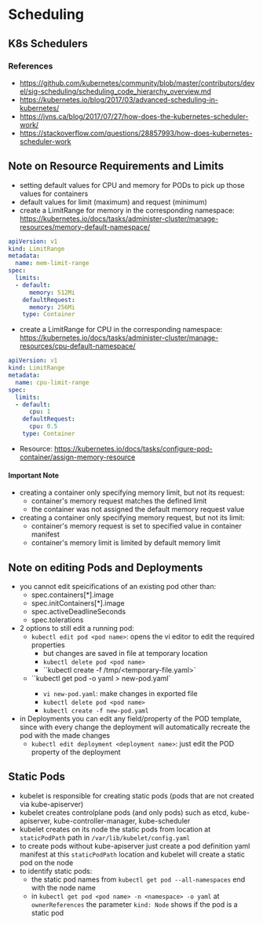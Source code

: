 # Scheduling

## K8s Schedulers
### References
- https://github.com/kubernetes/community/blob/master/contributors/devel/sig-scheduling/scheduling_code_hierarchy_overview.md
- https://kubernetes.io/blog/2017/03/advanced-scheduling-in-kubernetes/
- https://jvns.ca/blog/2017/07/27/how-does-the-kubernetes-scheduler-work/
- https://stackoverflow.com/questions/28857993/how-does-kubernetes-scheduler-work


## Note on Resource Requirements and Limits
- setting default values for CPU and memory for PODs to pick up those values for containers
- default values for limit (maximum) and request (minimum)
- create a LimitRange for memory in the corresponding namespace: https://kubernetes.io/docs/tasks/administer-cluster/manage-resources/memory-default-namespace/
```yaml
apiVersion: v1
kind: LimitRange
metadata:
  name: mem-limit-range
spec:
  limits:
  - default:
      memory: 512Mi
    defaultRequest:
      memory: 256Mi
    type: Container
```

- create a LimitRange for CPU in the corresponding namespace: https://kubernetes.io/docs/tasks/administer-cluster/manage-resources/cpu-default-namespace/
```yaml
apiVersion: v1
kind: LimitRange
metadata:
  name: cpu-limit-range
spec: 
  limits:
  - default:
      cpu: 1
    defaultRequest:
      cpu: 0.5
    type: Container
```
- Resource: https://kubernetes.io/docs/tasks/configure-pod-container/assign-memory-resource

#### Important Note
- creating a container only specifying memory limit, but not its request:
  - container's memory request matches the defined limit
  - the container was not assigned the default memory request value
- creating a container only specifying memory request, but not its limit:
  -  container's memory request is set to specified value in container manifest
  -  container's memory limit is limited by default memory limit


## Note on editing Pods and Deployments
- you cannot edit speicifications of an existing pod other than:
  - spec.containers[*].image
  - spec.initContainers[*].image
  - spec.activeDeadlineSeconds
  - spec.tolerations
- 2 options to still edit a running pod:
  - `kubectl edit pod <pod name>`: opens the vi editor to edit the required properties
    - but changes are saved in file at temporary location
    - `kubectl delete pod <pod name>`
    - ``kubectl create -f /tmp/<temporary-file.yaml>`
  - ``kubectl get pod <pod name> -o yaml > new-pod.yaml`
    - `vi new-pod.yaml`: make changes in exported file
    - `kubectl delete pod <pod name>`
    - `kubectl create -f new-pod.yaml`
- in Deployments you can edit any field/property of the POD template, since with every change the deployment will automatically recreate the pod with the made changes
  - `kubectl edit deployment <deployment name>`: just edit the POD property of the deployment

## Static Pods
- kubelet is responsible for creating static pods (pods that are not created via kube-apiserver)
- kubelet creates controlplane pods (and only pods) such as etcd, kube-apiserver, kube-controller-manager, kube-scheduler
- kubelet creates on its node the static pods from location at `staticPodPath` path in `/var/lib/kubelet/config.yaml`
- to create pods without kube-apiserver just create a pod definition yaml manifest at this `staticPodPath` location and kubelet will create a static pod on the node
- to identify static pods: 
  - the static pod names from `kubectl get pod --all-namespaces` end with the node name
  - in `kubectl get pod <pod name> -n <namespace> -o yaml` at `ownerReferences` the parameter `kind: Node` shows if the pod is a static pod


